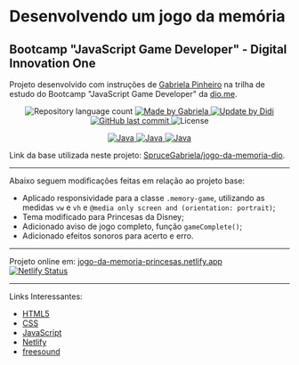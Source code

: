 # Desenvolvendo um jogo da memória

## Bootcamp "JavaScript Game Developer" - Digital Innovation One

Projeto desenvolvido com instruções de [Gabriela Pinheiro] na trilha de estudo do Bootcamp "JavaScript Game Developer" da [dio.me].

<p align="center">
	<img alt="Repository language count" src="https://img.shields.io/github/languages/count/didifive/jogo-da-memoria-dio">
	<a href="https://www.linkedin.com/in/gabrielapinheiro129/">
		<img alt="Made by Gabriela" src="https://img.shields.io/badge/made%20by-Gabriela-blue">
	</a>
	<a href="https://www.linkedin.com/in/luis-carlos-zancanela/">
		<img alt="Update by Didi" src="https://img.shields.io/badge/update%20by-Didi-green">
	</a>
	<a href="https://github.com/didifive/jogo-da-memoria-dio/commits/master">
		<img alt="GitHub last commit" src="https://img.shields.io/github/last-commit/didifive/jogo-da-memoria-dio?color=blue">
	</a>
	<img alt="License" src="https://img.shields.io/badge/license-MIT-brightgreen?color=blue">
</p>

<p align="center">
  <a href="https://developer.mozilla.org/pt-BR/docs/Web/JavaScript/Guide/Introduction">
	  <img alt="Java" src="https://img.shields.io/static/v1?color=yellow&label=Dev&message=JavaScript&style=for-the-badge&logo=Javascript">
	</a>
  <a href="https://www.w3schools.com/html/">
	  <img alt="Java" src="https://img.shields.io/static/v1?color=red&label=Dev&message=HTML5&style=for-the-badge&logo=HTML5">
	</a>
  <a href="https://www.w3schools.com/css/">
	  <img alt="Java" src="https://img.shields.io/static/v1?color=blue&label=Dev&message=CSS&style=for-the-badge&logo=CSS3">
	</a>
</p>

Link da base utilizada neste projeto: [SpruceGabriela/jogo-da-memoria-dio].

---

Abaixo seguem modificações feitas em relação ao projeto base:
* Aplicado responsividade para a classe `.memory-game`, utilizando as medidas `vw` e `vh` e `@media only screen and (orientation: portrait)`;
* Tema modificado para Princesas da Disney;
* Adicionado aviso de jogo completo, função `gameComplete()`;
* Adicionado efeitos sonoros para acerto e erro.

---

Projeto online em: [jogo-da-memoria-princesas.netlify.app](https://jogo-da-memoria-princesas.netlify.app)  
[![Netlify Status](https://api.netlify.com/api/v1/badges/f729dc61-a562-496a-9150-9281cd5c536a/deploy-status)](https://app.netlify.com/sites/jogo-da-memoria-princesas/deploys)

---

Links Interessantes:
* [HTML5]
* [CSS]
* [JavaScript]
* [Netlify]
* [freesound]

[dio.me]: https://dio.me/
[Gabriela Pinheiro]: https://www.linkedin.com/in/gabrielapinheiro129/
[SpruceGabriela/jogo-da-memoria-dio]: https://github.com/SpruceGabriela/jogo-da-memoria-dio
[didifive/jogo-da-memoria-dio]: https://github.com/didifive/jogo-da-memoria-dio
[HTML5]: https://www.w3schools.com/html/
[CSS]: https://www.w3schools.com/css/
[JavaScript]: https://developer.mozilla.org/pt-BR/docs/Web/JavaScript/Guide/Introduction
[Netlify]: https://www.netlify.com/
[freesound]: https://freesound.org/
